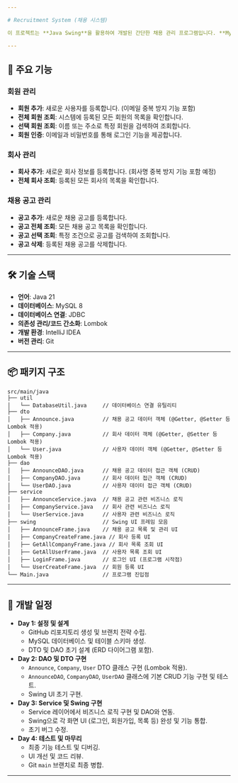 ```yaml
---

# Recruitment System (채용 시스템)

이 프로젝트는 **Java Swing**을 활용하여 개발된 간단한 채용 관리 프로그램입니다. **MySQL 8** 데이터베이스와 연동하여 회원, 회사, 채용 공고에 대한 기본적인 관리 기능을 제공하며, 사용자가 직관적으로 시스템을 조작할 수 있는 GUI 환경을 목표로 합니다.

---
```


## 🚀 주요 기능

### 회원 관리
* **회원 추가**: 새로운 사용자를 등록합니다. (이메일 중복 방지 기능 포함)
* **전체 회원 조회**: 시스템에 등록된 모든 회원의 목록을 확인합니다.
* **선택 회원 조회**: 이름 또는 주소로 특정 회원을 검색하여 조회합니다.
* **회원 인증**: 이메일과 비밀번호를 통해 로그인 기능을 제공합니다.

### 회사 관리
* **회사 추가**: 새로운 회사 정보를 등록합니다. (회사명 중복 방지 기능 포함 예정)
* **전체 회사 조회**: 등록된 모든 회사의 목록을 확인합니다.

### 채용 공고 관리
* **공고 추가**: 새로운 채용 공고를 등록합니다.
* **공고 전체 조회**: 모든 채용 공고 목록을 확인합니다.
* **공고 선택 조회**: 특정 조건으로 공고를 검색하여 조회합니다.
* **공고 삭제**: 등록된 채용 공고를 삭제합니다.

---

## 🛠️ 기술 스택

* **언어**: Java 21
* **데이터베이스**: MySQL 8
* **데이터베이스 연결**: JDBC
* **의존성 관리/코드 간소화**: Lombok
* **개발 환경**: IntelliJ IDEA
* **버전 관리**: Git

---

## 📦 패키지 구조

```
src/main/java
├── util
│   └── DatabaseUtil.java     // 데이터베이스 연결 유틸리티
├── dto
│   ├── Announce.java         // 채용 공고 데이터 객체 (@Getter, @Setter 등 Lombok 적용)
│   ├── Company.java          // 회사 데이터 객체 (@Getter, @Setter 등 Lombok 적용)
│   └── User.java             // 사용자 데이터 객체 (@Getter, @Setter 등 Lombok 적용)
├── dao
│   ├── AnnounceDAO.java      // 채용 공고 데이터 접근 객체 (CRUD)
│   ├── CompanyDAO.java       // 회사 데이터 접근 객체 (CRUD)
│   └── UserDAO.java          // 사용자 데이터 접근 객체 (CRUD)
├── service
│   ├── AnnounceService.java  // 채용 공고 관련 비즈니스 로직
│   ├── CompanyService.java   // 회사 관련 비즈니스 로직
│   └── UserService.java      // 사용자 관련 비즈니스 로직
├── swing                     // Swing UI 프레임 모음
│   ├── AnnounceFrame.java    // 채용 공고 목록 및 관리 UI
│   ├── CompanyCreateFrame.java // 회사 등록 UI
│   ├── GetAllCompanyFrame.java // 회사 목록 조회 UI
│   ├── GetAllUserFrame.java  // 사용자 목록 조회 UI
│   ├── LoginFrame.java       // 로그인 UI (프로그램 시작점)
│   └── UserCreateFrame.java  // 회원 등록 UI
└── Main.java                 // 프로그램 진입점
```

---

## 📅 개발 일정

* **Day 1: 설정 및 설계**
    * GitHub 리포지토리 생성 및 브랜치 전략 수립.
    * MySQL 데이터베이스 및 테이블 스키마 생성.
    * DTO 및 DAO 초기 설계 (ERD 다이어그램 포함).
* **Day 2: DAO 및 DTO 구현**
    * `Announce`, `Company`, `User` DTO 클래스 구현 (Lombok 적용).
    * `AnnounceDAO`, `CompanyDAO`, `UserDAO` 클래스에 기본 CRUD 기능 구현 및 테스트.
    * Swing UI 초기 구현.
* **Day 3: Service 및 Swing 구현**
    * Service 레이어에서 비즈니스 로직 구현 및 DAO와 연동.
    * Swing으로 각 화면 UI (로그인, 회원가입, 목록 등) 완성 및 기능 통합.
    * 초기 버그 수정.
* **Day 4: 테스트 및 마무리**
    * 최종 기능 테스트 및 디버깅.
    * UI 개선 및 코드 리뷰.
    * Git `main` 브랜치로 최종 병합.

---
